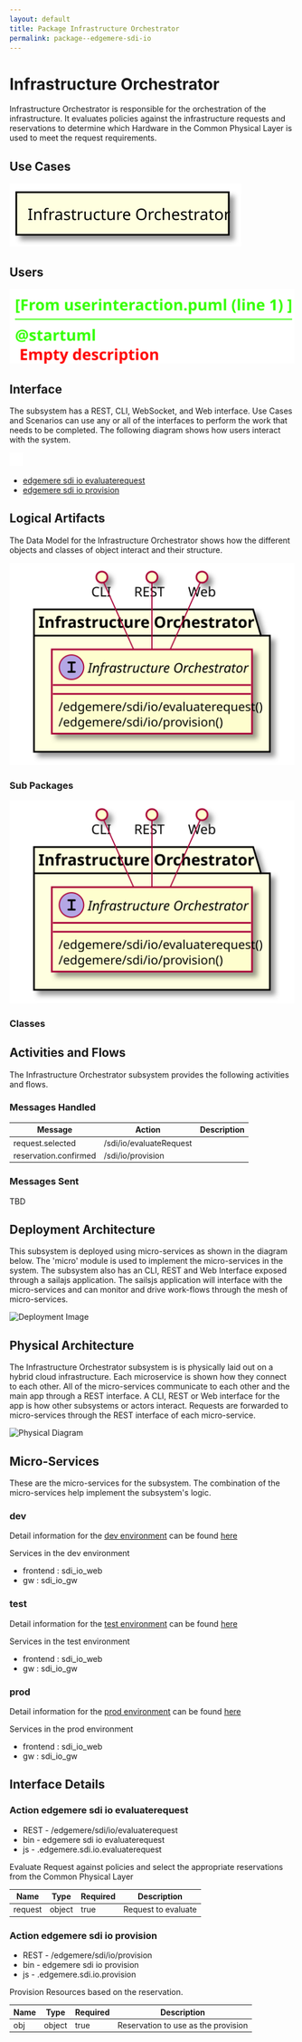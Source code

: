 ```yaml
---
layout: default
title: Package Infrastructure Orchestrator
permalink: package--edgemere-sdi-io
---
```

# Infrastructure Orchestrator

Infrastructure Orchestrator is responsible for the orchestration of the infrastructure. It evaluates policies against the infrastructure requests and reservations to determine which Hardware in the Common Physical Layer is used to meet the request requirements.



## Use Cases



![UseCase Diagram](./usecases.svg)

## Users


![User Interaction](./userinteraction.svg)

## Interface
The subsystem has a REST, CLI, WebSocket, and Web interface. Use Cases and Scenarios can use any or all
of the interfaces to perform the work that needs to be completed. The following  diagram shows how
users interact with the system.

![Scenario Mappings Diagram](./scenariomapping.svg)

* [ edgemere sdi io evaluaterequest](#action--edgemere-sdi-io-evaluaterequest)
* [ edgemere sdi io provision](#action--edgemere-sdi-io-provision)


## Logical Artifacts
The Data Model for the  Infrastructure Orchestrator shows how the different objects and classes of object interact
and their structure.

![Sub Package Diagram](./subpackage.svg)

### Sub Packages



![Logical Diagram](./logical.svg)

### Classes



## Activities and Flows
The Infrastructure Orchestrator subsystem provides the following activities and flows.

### Messages Handled

| Message | Action | Description |
|---|---|---|
| request.selected | /sdi/io/evaluateRequest |  |
| reservation.confirmed | /sdi/io/provision |  |


### Messages Sent

TBD

## Deployment Architecture

This subsystem is deployed using micro-services as shown in the diagram below. The 'micro' module is
used to implement the micro-services in the system.
The subsystem also has an CLI, REST and Web Interface exposed through a sailajs application. The sailsjs
application will interface with the micro-services and can monitor and drive work-flows through the mesh of
micro-services.

![Deployment Image](./deployment.svg)

## Physical Architecture

The Infrastructure Orchestrator subsystem is is physically laid out on a hybrid cloud infrastructure. Each microservice is shown
how they connect to each other. All of the micro-services communicate to each other and the main app through a
REST interface. A CLI, REST or Web interface for the app is how other subsystems or actors interact. Requests are
forwarded to micro-services through the REST interface of each micro-service.

![Physical Diagram](./physical.svg)

## Micro-Services
These are the micro-services for the subsystem. The combination of the micro-services help implement
the subsystem's logic.

### dev
Detail information for the [dev environment](environment--edgemere-sdi-io-dev)
can be found [here](environment--edgemere-sdi-io-dev)

Services in the dev environment

* frontend : sdi_io_web
* gw : sdi_io_gw

### test
Detail information for the [test environment](environment--edgemere-sdi-io-test)
can be found [here](environment--edgemere-sdi-io-test)

Services in the test environment

* frontend : sdi_io_web
* gw : sdi_io_gw

### prod
Detail information for the [prod environment](environment--edgemere-sdi-io-prod)
can be found [here](environment--edgemere-sdi-io-prod)

Services in the prod environment

* frontend : sdi_io_web
* gw : sdi_io_gw


## Interface Details


### Action  edgemere sdi io evaluaterequest

* REST - /edgemere/sdi/io/evaluaterequest
* bin -  edgemere sdi io evaluaterequest
* js - .edgemere.sdi.io.evaluaterequest

Evaluate Request against policies and select the appropriate reservations from the Common Physical Layer

| Name | Type | Required | Description |
|---|---|---|---|
| request | object |true | Request to evaluate |




### Action  edgemere sdi io provision

* REST - /edgemere/sdi/io/provision
* bin -  edgemere sdi io provision
* js - .edgemere.sdi.io.provision

Provision Resources based on the reservation.

| Name | Type | Required | Description |
|---|---|---|---|
| obj | object |true | Reservation to use as the provision |




